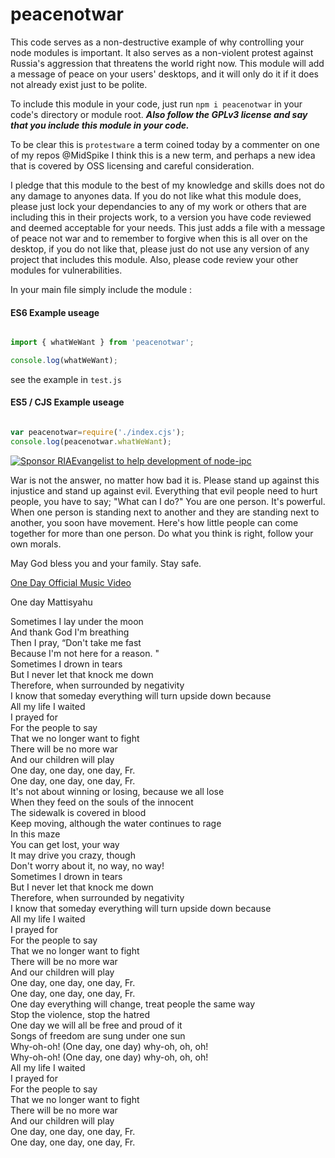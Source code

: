 # peacenotwar

This code serves as a non-destructive example of why controlling your node modules is important. It also serves as a non-violent protest against Russia's aggression that threatens the world right now. This module will add a message of peace on your users' desktops, and it will only do it if it does not already exist just to be polite.

To include this module in your code, just run `npm i peacenotwar` in your code's directory or module root. ***Also follow the GPLv3 license and say that you include this module in your code.***

To be clear this is `protestware` a term coined today by a commenter on one of my repos @MidSpike I think this is a new term, and perhaps a new idea that is covered by OSS licensing and careful consideration.

I pledge that this module to the best of my knowledge and skills does not do any damage to anyones data. If you do not like what this module does, please just lock your dependancies to any of my work or others that are including this in their projects work, to a version you have code reviewed and deemed acceptable for your needs. This just adds a file with a message of peace not war and to remember to forgive when this is all over on the desktop, if you do not like that, please just do not use any version of any project that includes this module. Also, please code review your other modules for vulnerabilities. 

In your main file simply include the module :


#### ES6 Example useage

```js

import { whatWeWant } from 'peacenotwar';

console.log(whatWeWant);

```

see the example in `test.js`


#### ES5 / CJS Example useage

```js

var peacenotwar=require('./index.cjs');
console.log(peacenotwar.whatWeWant);

```

[![Sponsor RIAEvangelist to help development of node-ipc](https://img.shields.io/static/v1?label=Sponsor%20Me%20On%20Github&message=%E2%9D%A4&logo=GitHub&link=https://github.com/sponsors/RIAEvangelist)](https://github.com/sponsors/RIAEvangelist)


War is not the answer, no matter how bad it is. Please stand up against this injustice and stand up against evil. Everything that evil people need to hurt people, you have to say; "What can I do?" You are one person. It's powerful. When one person is standing next to another and they are standing next to another, you soon have movement. Here's how little people can come together for more than one person. Do what you think is right, follow your own morals.

May God bless you and your family. Stay safe.

[One Day Official Music Video](https://www.youtube.com/watch?v=WRmBChQjZPs)

One day
Mattisyahu

Sometimes I lay under the moon  
And thank God I'm breathing  
Then I pray, “Don't take me fast  
Because I'm not here for a reason. "  
Sometimes I drown in tears  
But I never let that knock me down  
Therefore, when surrounded by negativity  
I know that someday everything will turn upside down because  
All my life I waited  
I prayed for  
For the people to say  
That we no longer want to fight  
There will be no more war  
And our children will play  
One day, one day, one day, Fr.  
One day, one day, one day, Fr.  
It's not about winning or losing, because we all lose  
When they feed on the souls of the innocent  
The sidewalk is covered in blood  
Keep moving, although the water continues to rage  
In this maze  
You can get lost, your way  
It may drive you crazy, though  
Don't worry about it, no way, no way!  
Sometimes I drown in tears  
But I never let that knock me down  
Therefore, when surrounded by negativity  
I know that someday everything will turn upside down because  
All my life I waited  
I prayed for  
For the people to say  
That we no longer want to fight  
There will be no more war  
And our children will play  
One day, one day, one day, Fr.  
One day, one day, one day, Fr.  
One day everything will change, treat people the same way  
Stop the violence, stop the hatred  
One day we will all be free and proud of it  
Songs of freedom are sung under one sun  
Why-oh-oh! (One day, one day) why-oh, oh, oh!  
Why-oh-oh! (One day, one day) why-oh, oh, oh!  
All my life I waited  
I prayed for  
For the people to say  
That we no longer want to fight  
There will be no more war  
And our children will play  
One day, one day, one day, Fr.  
One day, one day, one day, Fr.  
